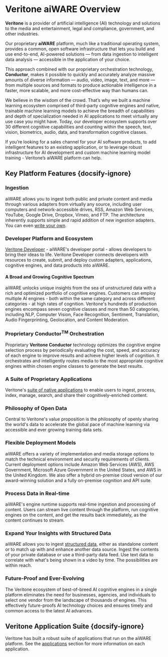 <!--TODO: Replace all references to "VDA", "Developer Application", and "Developer App" with "Veritone Developer"-->
<!--TODO: Rewrite this big overview in light of the restructuring-->

# Veritone aiWARE Overview

**Veritone** is a provider of artificial intelligence (AI) technology and solutions to the media and entertainment, legal and compliance, government, and other industries.

Our proprietary **aiWARE** platform, much like a traditional operating system, provides a common, open software infrastructure that lets you build and use end-to-end, AI-powered solutions — from data ingestion to intelligent data analysis — accessible in the application of your choice. 

This approach combined with our proprietary orchestration technology, **Conductor**, makes it possible to quickly and accurately analyze massive amounts of diverse information — audio, video, image, text, and more — from multiple sources and formats to produce actionable intelligence in a faster, more scalable, and more cost-effective way than humans can.

We believe in the wisdom of the crowd.
That’s why we built a machine learning ecosystem comprised of third-party cognitive engines and native, trainable machine learning models to achieve the breadth of capabilities and depth of specialization needed in AI applications to meet virtually any use case you might have.
Today, our developer ecosystem supports over 30 different cognitive capabilities and counting within the speech, text, vision, biometrics, audio, data, and transformation cognitive classes.

If you’re looking for a sales channel for your AI software products, to add intelligent features to an existing application, or to leverage robust infrastructure for AI development and custom machine learning model training - Veritone’s aiWARE platform can help.

## Key Platform Features {docsify-ignore}

### Ingestion
aiWARE allows you to ingest both public and private content and media through various adapters from virtually any source, including user computers and network-accessible drives, RSS, Amazon Web Services, YouTube, Google Drive, Dropbox, Vimeo, and FTP.
The architecture inherently supports simple and rapid addition of new ingestion adapters.
You can even [write your own](developer/adapters/).

### Developer Platform and Ecosystem

[Veritone Developer](developer/) - aiWARE's developer portal - allows developers to bring their ideas to life.
Veritone Developer connects developers with resources to create, submit, and deploy custom adapters, applications, cognitive engines, and data products into aiWARE.

#### A Broad and Growing Cognitive Spectrum

aiWARE unlocks unique insights from the sea of unstructured data with a rich and optimized portfolio of cognitive engines.
Customers can employ multiple AI engines - both within the same category and across different categories - at high rates of cognition.
Veritone's hundreds of production engines encompass seven cognitive classes and more than 50 categories, including NLP, Computer Vision, Face Recognition, Sentiment, Translation, Audio Fingerprinting, Geolocation, and Content Moderation.

### Proprietary Conductor<sup>TM</sup> Orchestration

Proprietary **Veritone Conductor** technology optimizes the cognitive engine selection process by periodically evaluating the cost, speed, and accuracy of each engine to improve results and achieve higher levels of cognition.
It orchestrates and intelligently routes media to the most appropriate cognitive engines within chosen engine classes to generate the best results.

### A Suite of Proprietary Applications

Veritone's [suite of native applications](apps/) to enable users to ingest, process, index, manage, search, and share their cognitively-enriched content.

### Philosophy of Open Data

Central to Veritone's value proposition is the philosophy of openly sharing the world's data to accelerate the global pace of machine learning via accessible and ever growing training data sets.

### Flexible Deployment Models

aiWARE offers a variety of implementation and media storage options to match the technical environment and security requirements of clients.
Current deployment options include Amazon Web Services (AWS), AWS Government, Microsoft Azure Government in the United States, and AWS in the United Kingdom.
We also offer a hybrid on-premise cloud version of our award-winning solution and a fully on-premise cognition and API suite.

### Process Data in Real-time

aiWARE's engine runtime supports real-time ingestion and processing of content.
Users can stream live content through the platform, run cognitive engines on the content, and get the results back immediately, as the content continues to stream.

### Expand Your Insights with Structured Data

aiWARE allows you to ingest [structured data](developer/data/), either as standalone content or to match up with and enhance another data source.
Ingest the contents of your private database or use a third-party data feed.
Use text data to correlate with what's being shown in a video by time.
The possibilities are within reach.

### Future-Proof and Ever-Evolving

The Veritone ecosystem of best-of-breed AI cognitive engines in a single platform eliminates the need for businesses, agencies, and individuals to select one vendor from the landscape of thousands of engines.
This effectively future-proofs AI technology choices and ensures timely and common access to the latest AI advances.

## Veritone Application Suite {docsify-ignore}

Veritone has built a robust suite of applications that run on the aiWARE platform.
See the [applications](apps/) section for more information on each application.
